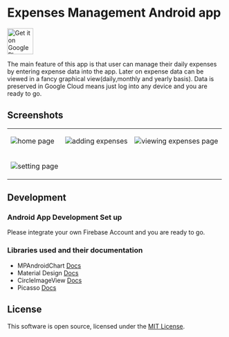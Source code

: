 # Expenses Management Android app

<a href="https://play.google.com/store/apps/details?id=com.tecnosols.budgetary&hl=en"><img alt="Get it on Google Play" src="https://play.google.com/intl/en_us/badges/images/generic/en-play-badge.png" height=60px /></a>

The main feature of this app is that user can manage their daily expenses by entering expense data into the app. Later on expense data can be viewed in a fancy graphical view(daily,monthly and yearly basis). Data is preserved in Google Cloud means just log into any device and you are ready to go.

<h2>Screenshots </h2>

<table>
<tr>

<td>

![home page](https://firebasestorage.googleapis.com/v0/b/budgetary-ac2c6.appspot.com/o/budgetary2.png?alt=media&token=ba7d7466-b295-4a1c-910a-ba302dab7e8b)

</td>

<td>

![adding expenses](https://firebasestorage.googleapis.com/v0/b/budgetary-ac2c6.appspot.com/o/budgetary1.png?alt=media&token=8bf06b20-d839-4465-9ddc-c4c0a5e9d4e1)

</td>

<td>

![viewing expenses page](https://firebasestorage.googleapis.com/v0/b/budgetary-ac2c6.appspot.com/o/budgetary3.png?alt=media&token=c3ab8f66-781c-478e-b627-a2737713fc0c)

</td>
</tr>
<tr>
<td>

![setting page](https://firebasestorage.googleapis.com/v0/b/budgetary-ac2c6.appspot.com/o/budgetary4.png?alt=media&token=3f6c4128-5bda-4948-8b64-4c029bf76096)

</td>

</tr>


</table>

## Development

### Android App Development Set up

Please integrate your own Firebase Account and you are ready to go.

### Libraries used and their documentation

- MPAndroidChart [Docs](https://github.com/PhilJay/MPAndroidChart)
- Material Design [Docs](https://material.io/develop/android)
- CircleImageView [Docs](https://github.com/hdodenhof/CircleImageView)
- Picasso [Docs](https://square.github.io/picasso/)


<h2> License </h2>

This software is open source, licensed under the [MIT License][1].


[1]: https://opensource.org/licenses/MIT 
